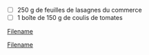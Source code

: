 
 - [ ] 250 g de feuilles de lasagnes du commerce 
 - [ ] 1 boîte de 150 g de coulis de tomates

[Filename](../Ingredients/ingredients_bechamel.md ':include')

[Filename](../Ingredients/ingredients_bolognaise.md ':include')
